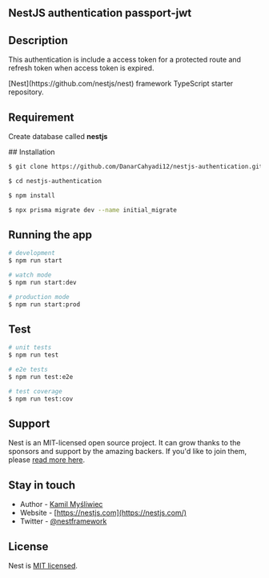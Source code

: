 ## NestJS authentication passport-jwt

## Description
<p>
 This authentication is include a access token for a protected route and refresh token when access token is expired.
</p>
[Nest](https://github.com/nestjs/nest) framework TypeScript starter repository.

## Requirement
<p>Create database called <strong>nestjs</strong></p>
## Installation

```bash
$ git clone https://github.com/DanarCahyadi12/nestjs-authentication.git

$ cd nestjs-authentication

$ npm install

$ npx prisma migrate dev --name initial_migrate

```

## Running the app

```bash
# development
$ npm run start

# watch mode
$ npm run start:dev

# production mode
$ npm run start:prod
```

## Test

```bash
# unit tests
$ npm run test

# e2e tests
$ npm run test:e2e

# test coverage
$ npm run test:cov
```

## Support

Nest is an MIT-licensed open source project. It can grow thanks to the sponsors and support by the amazing backers. If you'd like to join them, please [read more here](https://docs.nestjs.com/support).

## Stay in touch

- Author - [Kamil Myśliwiec](https://kamilmysliwiec.com)
- Website - [https://nestjs.com](https://nestjs.com/)
- Twitter - [@nestframework](https://twitter.com/nestframework)

## License

Nest is [MIT licensed](LICENSE).
